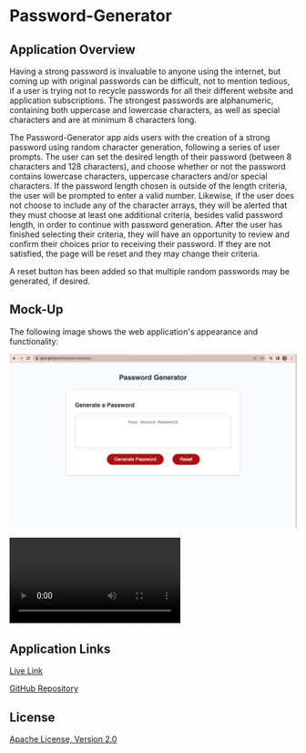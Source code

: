 # Password-Generator

## Application Overview

Having a strong password is invaluable to anyone using the internet, but coming up with original passwords can be difficult, not to mention tedious, if a user is trying not to recycle passwords for all their different website and application subscriptions. The strongest passwords are alphanumeric, containing both uppercase and lowercase characters, as well as special characters and are at minimum 8 characters long.

The Password-Generator app aids users with the creation of a strong password using random character generation, following a series of user prompts. The user can set the desired length of their password (between 8 characters and 128 characters), and choose whether or not the password contains lowercase characters, uppercase characters and/or special characters. If the password length chosen is outside of the length criteria, the user will be prompted to enter a valid number. Likewise, if the user does not choose to include any of the character arrays, they will be alerted that they must choose at least one additional criteria, besides valid password length, in order to continue with password generation. After the user has finished selecting their criteria, they will have an opportunity to review and confirm their choices prior to receiving their password. If they are not satisfied, the page will be reset and they may change their criteria.

A reset button has been added so that multiple random passwords may be generated, if desired.

## Mock-Up

The following image shows the web application's appearance and functionality:

![The Password Generator application is started by clicking the red "Generate Password" button. The page is reloaded by clicking the red "Reset" button.](assets/images/password_generator_mockup.png)

![The following video illustrates the different prompt functionality and how criteria guidelines are addressed during user interaction](assets/video/password_generator_v2.mov)

## Application Links

[Live Link](https://jacih.github.io/Password-Generator/)

[GitHub Repository](https://github.com/jacih/Password-Generator.git)

## License

[Apache License, Version 2.0](https://www.apache.org/licenses/LICENSE-2.0)

